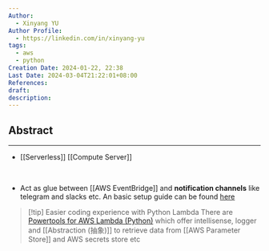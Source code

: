 ```yaml
---
Author:
  - Xinyang YU
Author Profile:
  - https://linkedin.com/in/xinyang-yu
tags:
  - aws
  - python
Creation Date: 2024-01-22, 22:38
Last Date: 2024-03-04T21:22:01+08:00
References: 
draft: 
description: 
---
```

## Abstract
---
- [[Serverless]] [[Compute Server]]
</br>

- Act as glue between [[AWS EventBridge]] and **notification channels** like telegram and slacks etc. An basic setup guide can be found [here](https://docs.aws.amazon.com/AmazonECS/latest/developerguide/ecs_cwet.html)

>[!tip] Easier coding experience with Python Lambda
> There are [Powertools for AWS Lambda (Python)](https://docs.powertools.aws.dev/lambda/python/latest/) which offer intellisense, logger and [[Abstraction (抽象)]] to retrieve data from [[AWS Parameter Store]] and AWS secrets store etc

